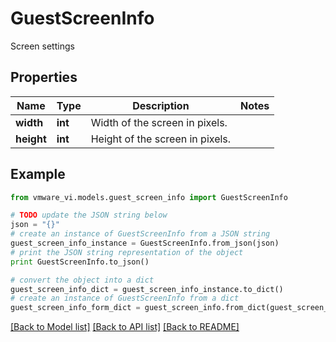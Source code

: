 # GuestScreenInfo

Screen settings 

## Properties
Name | Type | Description | Notes
------------ | ------------- | ------------- | -------------
**width** | **int** | Width of the screen in pixels.  | 
**height** | **int** | Height of the screen in pixels.  | 

## Example

```python
from vmware_vi.models.guest_screen_info import GuestScreenInfo

# TODO update the JSON string below
json = "{}"
# create an instance of GuestScreenInfo from a JSON string
guest_screen_info_instance = GuestScreenInfo.from_json(json)
# print the JSON string representation of the object
print GuestScreenInfo.to_json()

# convert the object into a dict
guest_screen_info_dict = guest_screen_info_instance.to_dict()
# create an instance of GuestScreenInfo from a dict
guest_screen_info_form_dict = guest_screen_info.from_dict(guest_screen_info_dict)
```
[[Back to Model list]](../README.md#documentation-for-models) [[Back to API list]](../README.md#documentation-for-api-endpoints) [[Back to README]](../README.md)


